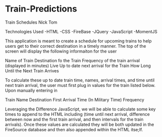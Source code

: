 # Train-Predictions
Train  Schedules
Nick Tom

Technologies Used
-HTML
-CSS
-FireBase
-JQuery
-JavaScript
-MomentJS

This application is meant to create a schedule for upcoming trains to help users get to their correct destination in a timely manner. The top of the screen will display the following informaiton for the user

Name of Train
Destination fo the Train
Frequency of the train arrival (displayed in minutes)
Live Up to date next arrival for the Train
How Long Until the Next Train Arrives

To calculate these up to date train time, names, arrival times, and time until next train arrival, the user must first plug in values for the train listed below. Upon manually entering in

Train Name
Destination
First Arrival Time (In Military Time)
Frequency

Leveraging the Difference JavaScript, we will be able to calculate some key times to append to the HTML including (time until next arrival, difference between now and the first train arrival, and then intervals for the train arrivals). Once these values are calculated they will be both updated in the FireSource database and then also appended within the HTML itse;lf.


